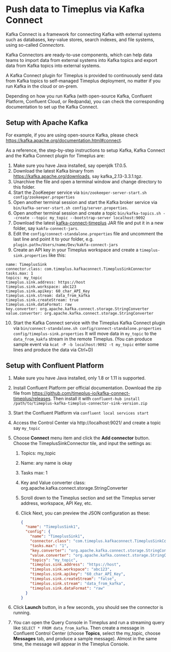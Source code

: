 # Push data to Timeplus via Kafka Connect

Kafka Connect is a framework for connecting Kafka with external systems such as databases, key-value stores, search indexes, and file systems, using so-called *Connectors*.

Kafka Connectors are ready-to-use components, which can help data teams to import data from external systems into Kafka topics and export data from Kafka topics into external systems.

A Kafka Connect plugin for Timeplus is provided to continuously send data from Kafka topics to self-managed Timeplus deployment, no matter if you run Kafka in the cloud or on-prem.

Depending on how you run Kafka (with open-source Kafka, Confluent Platform, Confluent Cloud, or Redpanda), you can check the corresponding documentation to set up the Kafka Connect.

## Setup with Apache Kafka

For example, if you are using open-source Kafka, please check https://kafka.apache.org/documentation.html#connect.

As a reference, the step-by-step instructions to setup Kafka, Kafka Connect and the Kafka Connect plugin for Timeplus are:

1. Make sure you have Java installed, say openjdk 17.0.5.
2. Download the latest Kafka binary from https://kafka.apache.org/downloads, say kafka_2.13-3.3.1.tgz.
3. Unarchive the file and open a terminal window and change directory to this folder.
4. Start the ZooKeeper service via `bin/zookeeper-server-start.sh config/zookeeper.properties`
5. Open another terminal session and start the Kafka broker service via `bin/kafka-server-start.sh config/server.properties`.
6. Open another terminal session and create a topic `bin/kafka-topics.sh --create --topic my_topic --bootstrap-server localhost:9092`
7. Download the latest [kafka-connect-timeplus](https://github.com/timeplus-io/kafka-connect-timeplus/releases) JAR file and put it in a new folder, say `kakfa-connect-jars`.
8. Edit the `config/connect-standalone.properties` file and uncomment the last line and point it to your folder, e.g. `plugin.path=/Users/name/Dev/kakfa-connect-jars`
9. Create an API key in your Timeplus workspace and create a `timeplus-sink.properties` like this:

```properties
name: TimeplusSink
connector.class: com.timeplus.kafkaconnect.TimeplusSinkConnector
tasks.max: 1
topics: my_topic
timeplus.sink.address: https://host
timeplus.sink.workspace: abc123
timeplus.sink.apikey: 60_char_API_Key
timeplus.sink.stream: data_from_kafka
timeplus.sink.createStream: true
timeplus.sink.dataFormat: raw
key.converter: org.apache.kafka.connect.storage.StringConverter
value.converter: org.apache.kafka.connect.storage.StringConverter
```

10. Start the Kafka Connect service with the Timeplus Kafka Connect plugin via `bin/connect-standalone.sh config/connect-standalone.properties config/timeplus-sink.properties` It will move data in `my_topic` to the `data_from_kakfa` stream in the remote Timeplus. (You can produce sample event via `kcat -P -b localhost:9092 -t my_topic` enter some lines and produce the data via Ctrl+D)

## Setup with Confluent Platform

1. Make sure you have Java installed, only 1.8 or 1.11 is supported.

2. Install Confluent Platform per official documentation. Download the zip file from https://github.com/timeplus-io/kafka-connect-timeplus/releases. Then install it with `confluent-hub install /path/to/timeplus-kafka-timeplus-connector-sink-version.zip`

3. Start the Confluent Platform via `confluent local services start`

4. Access the Control Center via http://localhost:9021/ and create a topic say `my_topic`

5. Choose **Connect** menu item and click the **Add connector** button. Choose the TimeplusSinkConnector tile, and input the settings as:

   1. Topics: my_topic

   2. Name: any name is okay

   3. Tasks max: 1

   4. Key and Value converter class: org.apache.kafka.connect.storage.StringConverter

   5. Scroll down to the Timeplus section and set the Timeplus server address, workspace, API Key, etc.

   6. Click Next, you can preview the JSON configuration as these:

      ```json
      {
        "name": "TimeplusSink1",
        "config": {
          "name": "TimeplusSink1",
          "connector.class": "com.timeplus.kafkaconnect.TimeplusSinkConnector",
          "tasks.max": "1",
          "key.converter": "org.apache.kafka.connect.storage.StringConverter",
          "value.converter": "org.apache.kafka.connect.storage.StringConverter",
          "topics": "my_topic",
          "timeplus.sink.address": "https://host",
          "timeplus.sink.workspace": "abc123",
          "timeplus.sink.apikey": "60_char_API_Key",
          "timeplus.sink.createStream": "false",
          "timeplus.sink.stream": "data_from_kafka",
          "timeplus.sink.dataFormat": "raw"
        }
      }
      ```

6. Click **Launch** button, in a few seconds, you should see the connector is running.
7. You can open the Query Console in Timeplus and run a streaming query like `SELECT * FROM data_from_kafka`. Then create a message in Confluent Control Center (choose **Topics**, select the my_topic, choose **Messages** tab, and produce a sample message). Almost in the same time, the message will appear in the Timeplus Console.
